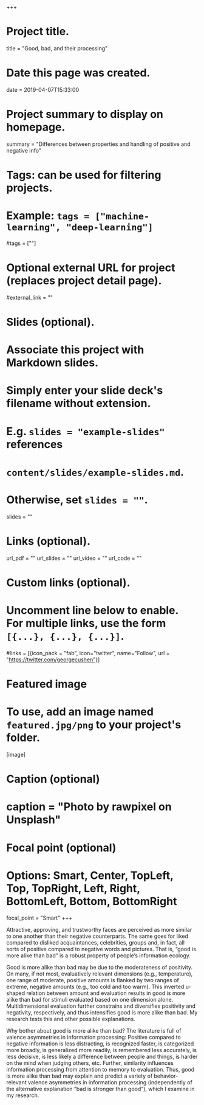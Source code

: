 +++
# Project title.
title = "Good, bad, and their processing"

# Date this page was created.
date = 2019-04-07T15:33:00

# Project summary to display on homepage.
summary = "Differences between properties and handling of positive and negative info"

# Tags: can be used for filtering projects.
# Example: `tags = ["machine-learning", "deep-learning"]`
#tags = [""]

# Optional external URL for project (replaces project detail page).
#external_link = ""

# Slides (optional).
#   Associate this project with Markdown slides.
#   Simply enter your slide deck's filename without extension.
#   E.g. `slides = "example-slides"` references 
#   `content/slides/example-slides.md`.
#   Otherwise, set `slides = ""`.
slides = ""

# Links (optional).
url_pdf = ""
url_slides = ""
url_video = ""
url_code = ""

# Custom links (optional).
#   Uncomment line below to enable. For multiple links, use the form `[{...}, {...}, {...}]`.
#links = [{icon_pack = "fab", icon="twitter", name="Follow", url = "https://twitter.com/georgecushen"}]

# Featured image
# To use, add an image named `featured.jpg/png` to your project's folder. 
[image]
  # Caption (optional)
  # caption = "Photo by rawpixel on Unsplash"
  
  # Focal point (optional)
  # Options: Smart, Center, TopLeft, Top, TopRight, Left, Right, BottomLeft, Bottom, BottomRight
  focal_point = "Smart"
+++

Attractive, approving, and trustworthy faces are perceived as more similar to one another than their negative counterparts. The same goes for liked compared to disliked acquaintances, celebrities, groups and, in fact, all sorts of positive compared to negative words and pictures. That is, “good is more alike than bad” is a robust property of people’s information ecology.

Good is more alike than bad may be due to the moderateness of positivity. On many, if not most, evaluatively relevant dimensions (e.g., temperature), one range of moderate, positive amounts is flanked by two ranges of extreme, negative amounts (e.g., too cold and too warm). This inverted u-shaped relation between amount and evaluation results in good is more alike than bad for stimuli evaluated based on one dimension alone. Multidimensional evaluation further constrains and diversifies positivity and negativity, respectively, and thus intensifies good is more alike than bad. My research tests this and other possible explanations.

Why bother about good is more alike than bad? The literature is full of valence asymmetries in information processing: Positive compared to negative information is less distracting, is recognized faster, is categorized more broadly, is generalized more readily, is remembered less accurately, is less decisive, is less likely a difference between people and things, is harder on the mind when judging others, etc. Further, similarity influences information processing from attention to memory to evaluation. Thus, good is more alike than bad may explain and predict a variety of behavior-relevant valence asymmetries in information processing (independently of the alternative explanation “bad is stronger than good”), which I examine in my research.

